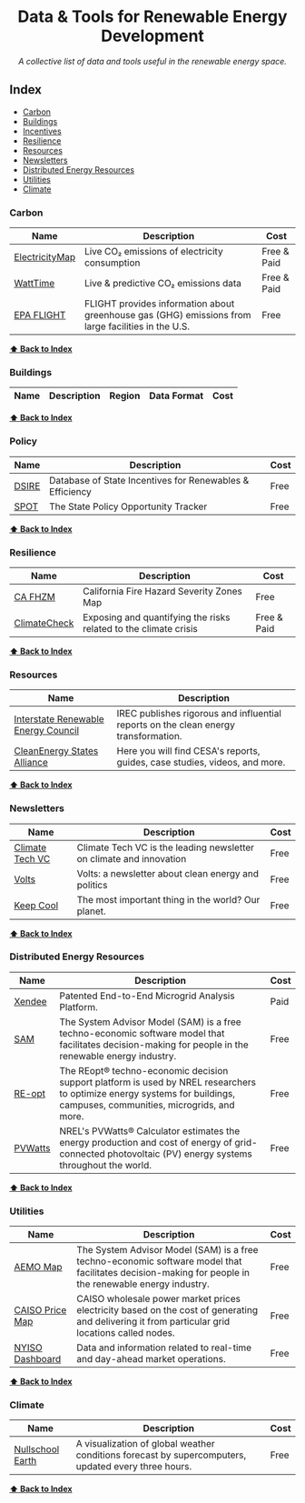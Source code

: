 <div align="center">
    <h1>Data & Tools for Renewable Energy Development</h1>
    <i>A collective list of data and tools useful in the renewable energy space.</i>
</div>

## Index

* [Carbon](#carbon)
* [Buildings](#buildings)
* [Incentives](#incentives)
* [Resilience](#resilience)
* [Resources](#Resources)
* [Newsletters](#newsletters)
* [Distributed Energy Resources](#der)
* [Utilities](#utilities)
* [Climate](#climate)

### Carbon
Name | Description | Cost |
|---|---|---|
| [ElectricityMap](https://app.electricitymap.org/map) | Live CO₂ emissions of electricity consumption | Free & Paid |
| [WattTime](https://www.watttime.org/) | Live & predictive CO₂ emissions data | Free & Paid |
| [EPA FLIGHT](https://ghgdata.epa.gov/ghgp/main.do?site_preference=normal) | FLIGHT provides information about greenhouse gas (GHG) emissions from large facilities in the U.S. | Free |

**[⬆ Back to Index](#index)**
<br />

### Buildings
Name | Description | Region | Data Format | Cost |
|---|---|---|---|---|

**[⬆ Back to Index](#index)**
<br />

### Policy
Name | Description | Cost |
|---|---|---|
| [DSIRE](https://www.dsireusa.org/) | Database of State Incentives for Renewables & Efficiency | Free |
| [SPOT](https://spotforcleanenergy.org/) | The State Policy Opportunity Tracker | Free |

**[⬆ Back to Index](#index)**
<br />

### Resilience
Name | Description | Cost |
|---|---|---|
| [CA FHZM](https://egis.fire.ca.gov/FHSZ/) | California Fire Hazard Severity Zones Map | Free |
| [ClimateCheck](https://climatecheck.com/) | Exposing and quantifying the risks related to the climate crisis | Free & Paid |

**[⬆ Back to Index](#index)**
<br />

### Resources
Name | Description |
|---|---|
| [Interstate Renewable Energy Council](https://irecusa.org/resources/) | IREC publishes rigorous and influential reports on the clean energy transformation. |
| [CleanEnergy States Alliance](https://www.cesa.org/resource-library/) | Here you will find CESA's reports, guides, case studies, videos, and more. |

**[⬆ Back to Index](#index)**
<br />

### Newsletters
Name | Description | Cost |
|---|---|---|
| [Climate Tech VC](https://climatetechvc.substack.com/) | Climate Tech VC is the leading newsletter on climate and innovation | Free |
| [Volts](https://www.volts.wtf/) | Volts: a newsletter about clean energy and politics | Free |
| [Keep Cool](https://workweek.com/brand/keep-cool/) | The most important thing in the world? Our planet. | Free |

**[⬆ Back to Index](#index)**
<br />

### Distributed Energy Resources
Name | Description | Cost |
|---|---|---|
| [Xendee](https://xendee.com/) | Patented End-to-End Microgrid Analysis Platform. | Paid |
| [SAM](https://sam.nrel.gov/) | The System Advisor Model (SAM) is a free techno-economic software model that facilitates decision-making for people in the renewable energy industry. | Free |
| [RE-opt](https://reopt.nrel.gov/) | The REopt® techno-economic decision support platform is used by NREL researchers to optimize energy systems for buildings, campuses, communities, microgrids, and more. | Free |
| [PVWatts](https://pvwatts.nrel.gov/) | NREL's PVWatts® Calculator estimates the energy production and cost of energy of grid-connected photovoltaic (PV) energy systems throughout the world. | Free |


**[⬆ Back to Index](#index)**
<br />

### Utilities
Name | Description | Cost |
|---|---|---|
| [AEMO Map](https://www.aemo.com.au/aemo/apps/visualisations/map.html) | The System Advisor Model (SAM) is a free techno-economic software model that facilitates decision-making for people in the renewable energy industry. | Free |
| [CAISO Price Map](http://www.caiso.com/pricemap/Pages/default.aspx) | CAISO wholesale power market prices electricity based on the cost of generating and delivering it from particular grid locations called nodes. | Free |
| [NYISO Dashboard](https://www.nyiso.com/markets) | Data and information related to real-time and day-ahead market operations. | Free |


**[⬆ Back to Index](#index)**
<br />

### Climate
Name | Description | Cost |
|---|---|---|
| [Nullschool Earth](https://earth.nullschool.net/) | A visualization of global weather conditions forecast by supercomputers, updated every three hours. | Free |

**[⬆ Back to Index](#index)**
<br />


